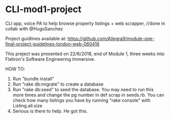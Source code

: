 # CLI-mod1-project
CLI app, voice PA to help browse property listings + web scrapper,     //done in collab with @HugoSanchez


Project guidlines available at:
https://github.com/Allegra9/module-one-final-project-guidelines-london-web-060418

This preject was presented on 22/6/2018, end of Module 1, three weeks into Flatiron's Software Engineering Immersive. 

HOW TO:
1. Run  "bundle install"
2. Run "rake db:migrate" to create a database 
3. Run "rake db:seed" to seed the database. You may need to run this more times and change the pg number in def scrap in seeds.rb. You can check how many lisitngs you have by running "rake console" with Listing.all.size 
4. Serious is there to help. He got this. 


